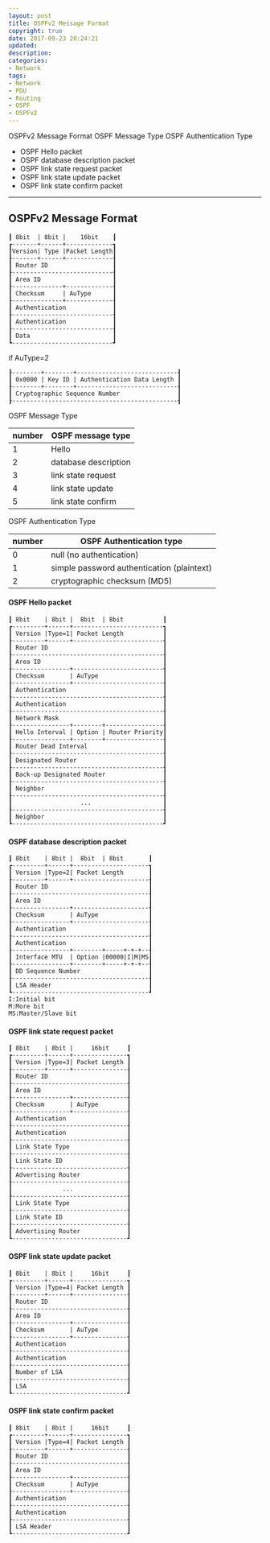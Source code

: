 ```yaml
---
layout: post
title: OSPFv2 Message Format
copyright: true
date: 2017-09-23 20:24:21
updated:
description:
categories:
- Network
tags:
- Network
- PDU
- Routing
- OSPF
- OSPFv2
---
```


OSPFv2 Message Format
OSPF Message Type
OSPF Authentication Type
- OSPF Hello packet
- OSPF database description packet
- OSPF link state request packet
- OSPF link state update packet
- OSPF link state confirm packet

<!-- more -->

-----------------------------------------------------------
OSPFv2 Message Format
-----------------------------------------------------------

    ┃ 8bit  | 8bit |    16bit    ┃
    ┏-------+------+-------------┓
	┃Version| Type |Packet Length┃
    ┠-------+------+-------------┨
    ┃ Router ID                  ┃
    ┠----------------------------┨
    ┃ Area ID                    ┃
    ┠--------------+-------------┨
    ┃ Checksum     | AuType      ┃
    ┠--------------+-------------┨
    ┃ Authentication             ┃
    ┠----------------------------┨
    ┃ Authentication             ┃
    ┠----------------------------┨
    ┃ Data                       ┃
    ┗----------------------------┛

if AuType=2

    ┠--------+--------+----------------------------┨
    ┃ 0x0000 | Key ID | Authentication Data Length ┃
    ┠--------+--------+----------------------------┨
    ┃ Cryptographic Sequence Number                ┃
    ┠----------------------------------------------┨

OSPF Message Type

| number | OSPF message type    |
|--------|----------------------|
|      1 | Hello                |
|      2 | database description |
|      3 | link state request   |
|      4 | link state update    |
|      5 | link state confirm   |

OSPF Authentication Type

| number | OSPF  Authentication type                  |
|--------|--------------------------------------------|
|      0 | null (no authentication)                   |
|      1 | simple password authentication (plaintext) |
|      2 | cryptographic checksum (MD5)               |

#### OSPF Hello packet

    ┃ 8bit    | 8bit |  8bit  | 8bit           ┃
    ┏---------+------+-------------------------┓
	┃ Version |Type=1| Packet Length           ┃
    ┠---------+------+-------------------------┨
    ┃ Router ID                                ┃
    ┠------------------------------------------┨
    ┃ Area ID                                  ┃
    ┠----------------+-------------------------┨
    ┃ Checksum       | AuType                  ┃
    ┠----------------+-------------------------┨
    ┃ Authentication                           ┃
    ┠------------------------------------------┨
    ┃ Authentication                           ┃
    ┠------------------------------------------┨
    ┃ Network Mask                             ┃
    ┠----------------+--------+----------------┨
    ┃ Hello Interval | Option | Router Priority┃
    ┠----------------+--------+----------------┨
    ┃ Router Dead Interval                     ┃
    ┠------------------------------------------┨
    ┃ Designated Router                        ┃
    ┠------------------------------------------┨
    ┃ Back-up Designated Router                ┃
    ┠------------------------------------------┨
    ┃ Neighbor                                 ┃
    ┠------------------------------------------┨
    ┃                   ...                    ┃
    ┠------------------------------------------┨
    ┃ Neighbor                                 ┃
    ┗------------------------------------------┛

#### OSPF database description packet

    ┃ 8bit    | 8bit |  8bit  | 8bit       ┃
    ┏---------+------+---------------------┓
	┃ Version |Type=2| Packet Length       ┃
    ┠---------+------+---------------------┨
    ┃ Router ID                            ┃
    ┠--------------------------------------┨
    ┃ Area ID                              ┃
    ┠----------------+---------------------┨
    ┃ Checksum       | AuType              ┃
    ┠----------------+---------------------┨
    ┃ Authentication                       ┃
    ┠--------------------------------------┨
    ┃ Authentication                       ┃
    ┠----------------+--------+-----+-+-+--┨
    ┃ Interface MTU  | Option |00000|I|M|MS┃
    ┠----------------+--------+-----+-+-+--┨
    ┃ DD Sequence Number                   ┃
    ┠--------------------------------------┨
    ┃ LSA Header                           ┃
    ┗--------------------------------------┛
	I:Initial bit
	M:More bit
	MS:Master/Slave bit

#### OSPF link state request packet

    ┃ 8bit    | 8bit |     16bit     ┃
    ┏---------+------+---------------┓
	┃ Version |Type=3| Packet Length ┃
    ┠---------+------+---------------┨
    ┃ Router ID                      ┃
    ┠--------------------------------┨
    ┃ Area ID                        ┃
    ┠----------------+---------------┨
    ┃ Checksum       | AuType        ┃
    ┠----------------+---------------┨
    ┃ Authentication                 ┃
    ┠--------------------------------┨
    ┃ Authentication                 ┃
    ┠--------------------------------┨
    ┃ Link State Type                ┃
    ┠--------------------------------┨
    ┃ Link State ID                  ┃
    ┠--------------------------------┨
    ┃ Advertising Router             ┃
    ┠--------------------------------┨
    ┃              ...               ┃
    ┠--------------------------------┨
    ┃ Link State Type                ┃
    ┠--------------------------------┨
    ┃ Link State ID                  ┃
    ┠--------------------------------┨
    ┃ Advertising Router             ┃
    ┗--------------------------------┛

#### OSPF link state update packet

    ┃ 8bit    | 8bit |     16bit     ┃
    ┏---------+------+---------------┓
	┃ Version |Type=4| Packet Length ┃
    ┠---------+------+---------------┨
    ┃ Router ID                      ┃
    ┠--------------------------------┨
    ┃ Area ID                        ┃
    ┠----------------+---------------┨
    ┃ Checksum       | AuType        ┃
    ┠----------------+---------------┨
    ┃ Authentication                 ┃
    ┠--------------------------------┨
    ┃ Authentication                 ┃
    ┠--------------------------------┨
    ┃ Number of LSA                  ┃
    ┠--------------------------------┨
    ┃ LSA                            ┃
    ┗--------------------------------┛

#### OSPF link state confirm packet

    ┃ 8bit    | 8bit |     16bit     ┃
    ┏---------+------+---------------┓
	┃ Version |Type=4| Packet Length ┃
    ┠---------+------+---------------┨
    ┃ Router ID                      ┃
    ┠--------------------------------┨
    ┃ Area ID                        ┃
    ┠----------------+---------------┨
    ┃ Checksum       | AuType        ┃
    ┠----------------+---------------┨
    ┃ Authentication                 ┃
    ┠--------------------------------┨
    ┃ Authentication                 ┃
    ┠--------------------------------┨
    ┃ LSA Header                     ┃
    ┗--------------------------------┛

